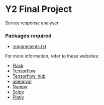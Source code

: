 # Y2 Final Project
Survey response analyser

### Packages required
+ [requirements.txt](requirements.txt)

For more information, refer to these websites:
+ [Flask](https://flask.palletsprojects.com/en/1.1.x/installation/)
+ [Tensorflow](https://www.tensorflow.org/install)
+ [Tensorflow_hub](https://www.tensorflow.org/hub/)
+ [openpyxl](https://openpyxl.readthedocs.io/en/stable/#installation)
+ [Numpy](https://numpy.org/)
+ [Scipy](https://scipy.org/install.html)
+ [Plotly](https://plot.ly/python/getting-started/)
